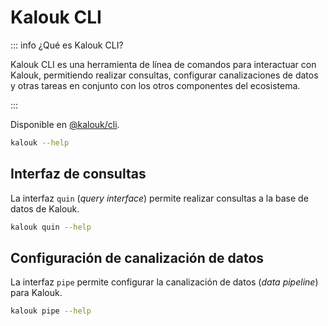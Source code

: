 # Kalouk CLI

::: info ¿Qué es Kalouk CLI?

Kalouk CLI es una herramienta de línea de comandos para interactuar con Kalouk, permitiendo realizar consultas, configurar canalizaciones de datos y otras tareas en conjunto con los otros componentes del ecosistema.

:::

Disponible en <span class="i-simple-icons-npm"></span> [@kalouk/cli](https://www.npmjs.com/package/@kalouk/cli).

```bash
kalouk --help
```

## Interfaz de consultas

La interfaz `quin` (_query interface_) permite realizar consultas a la base de datos de Kalouk.

```bash
kalouk quin --help
```

## Configuración de canalización de datos

La interfaz `pipe` permite configurar la canalización de datos (_data pipeline_) para Kalouk.

```bash
kalouk pipe --help
```
